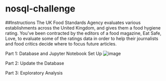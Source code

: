 # nosql-challenge

##Instructions
The UK Food Standards Agency evaluates various establishments across the United Kingdom, and gives them a food hygiene rating. You've been contracted by the editors of a food magazine, Eat Safe, Love, to evaluate some of the ratings data in order to help their journalists and food critics decide where to focus future articles.

Part 1: Database and Jupyter Notebook Set Up
![image](https://github.com/JasmineK20/nosql-challenge/assets/135649789/e7af7341-8339-4d5a-86c4-9b43251cde59)




Part 2: Update the Database




Part 3: Exploratory Analysis
